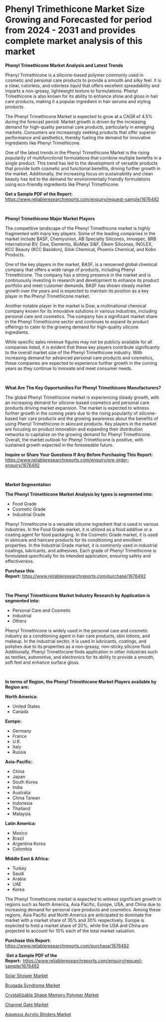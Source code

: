 <p><h1>Phenyl Trimethicone Market Size Growing and Forecasted for period from 2024 - 2031 and provides complete market analysis of this market</h1></p><p><strong>Phenyl Trimethicone Market Analysis and Latest Trends</strong></p>
<p><p>Phenyl Trimethicone is a silicone-based polymer commonly used in cosmetic and personal care products to provide a smooth and silky feel. It is a clear, colorless, and odorless liquid that offers excellent spreadability and imparts a non-greasy, lightweight texture to formulations. Phenyl Trimethicone is also known for its ability to enhance shine and gloss in hair care products, making it a popular ingredient in hair serums and styling products.</p><p>The Phenyl Trimethicone Market is expected to grow at a CAGR of 4.5% during the forecast period. Market growth is driven by the increasing demand for high-quality personal care products, particularly in emerging markets. Consumers are increasingly seeking products that offer superior performance and aesthetics, thereby fueling the demand for innovative ingredients like Phenyl Trimethicone.</p><p>One of the latest trends in the Phenyl Trimethicone Market is the rising popularity of multifunctional formulations that combine multiple benefits in a single product. This trend has led to the development of versatile products that provide both cosmetic and functional benefits, driving further growth in the market. Additionally, the increasing focus on sustainability and clean beauty has led to the demand for environmentally friendly formulations using eco-friendly ingredients like Phenyl Trimethicone.</p></p>
<p><strong>Get a Sample PDF of the Report:&nbsp;</strong> <a href="https://www.reliableresearchreports.com/enquiry/request-sample/1676492">https://www.reliableresearchreports.com/enquiry/request-sample/1676492</a></p>
<p>&nbsp;</p>
<p><strong>Phenyl Trimethicone Major Market Players</strong></p>
<p><p>The competitive landscape of the Phenyl Trimethicone market is highly fragmented with many key players. Some of the leading companies in the market include BASF, Chemyunion, AB Specialty Silicones, Innospec, BRB International BV, Dow, Elementis, BioMax Si&F, Elkem Silicones, INOLEX, KCC Beauty (KCC Basildon), Silok Chemical, Phoenix Chemical, and Kobo Products.</p><p>One of the key players in the market, BASF, is a renowned global chemical company that offers a wide range of products, including Phenyl Trimethicone. The company has a strong presence in the market and is continuously investing in research and development to enhance its product portfolio and meet customer demands. BASF has shown steady market growth over the years and is expected to maintain its position as a key player in the Phenyl Trimethicone market.</p><p>Another notable player in the market is Dow, a multinational chemical company known for its innovative solutions in various industries, including personal care and cosmetics. The company has a significant market share in the Phenyl Trimethicone sector and continues to expand its product offerings to cater to the growing demand for high-quality silicone ingredients.</p><p>While specific sales revenue figures may not be publicly available for all companies listed, it is evident that these key players contribute significantly to the overall market size of the Phenyl Trimethicone industry. With increasing demand for advanced personal care products and cosmetics, these companies are expected to experience further growth in the coming years as they continue to innovate and meet consumer needs.</p></p>
<p>&nbsp;</p>
<p><strong>What Are The Key Opportunities For Phenyl Trimethicone Manufacturers?</strong></p>
<p><p>The global Phenyl Trimethicone market is experiencing steady growth, with an increasing demand for silicone-based cosmetics and personal care products driving market expansion. The market is expected to witness further growth in the coming years due to the rising popularity of silicone-based hair care products and the growing awareness about the benefits of using Phenyl Trimethicone in skincare products. Key players in the market are focusing on product innovation and expanding their distribution networks to capitalize on the growing demand for Phenyl Trimethicone. Overall, the market outlook for Phenyl Trimethicone is positive, with sustained growth expected in the foreseeable future.</p></p>
<p><strong>Inquire or Share Your Questions If Any Before Purchasing This Report:</strong> <a href="https://www.reliableresearchreports.com/enquiry/pre-order-enquiry/1676492">https://www.reliableresearchreports.com/enquiry/pre-order-enquiry/1676492</a></p>
<p>&nbsp;</p>
<p><strong>Market Segmentation</strong></p>
<p><strong>The Phenyl Trimethicone Market Analysis by types is segmented into:</strong></p>
<p><ul><li>Food Grade</li><li>Cosmetic Grade</li><li>Industrial Grade</li></ul></p>
<p><p>Phenyl Trimethicone is a versatile silicone ingredient that is used in various industries. In the Food Grade market, it is utilized as a food additive or a coating agent for food packaging. In the Cosmetic Grade market, it is used in skincare and haircare products for its conditioning and emollient properties. In the Industrial Grade market, it is commonly used in industrial coatings, lubricants, and adhesives. Each grade of Phenyl Trimethicone is formulated specifically for its intended application, ensuring safety and effectiveness.</p></p>
<p><strong>Purchase this Report:&nbsp;</strong><a href="https://www.reliableresearchreports.com/purchase/1676492">https://www.reliableresearchreports.com/purchase/1676492</a></p>
<p>&nbsp;</p>
<p><strong>The Phenyl Trimethicone Market Industry Research by Application is segmented into:</strong></p>
<p><ul><li>Personal Care and Cosmetic</li><li>Industrial</li><li>Others</li></ul></p>
<p><p>Phenyl Trimethicone is widely used in the personal care and cosmetic industry as a conditioning agent in hair care products, skin lotions, and makeup. In the industrial sector, it is used in lubricants, coatings, and polishes due to its properties as a non-greasy, non-sticky silicone fluid. Additionally, Phenyl Trimethicone finds application in other industries such as textiles, automotive, and electronics for its ability to provide a smooth, soft feel and enhance surface gloss.</p></p>
<p>&nbsp;</p>
<p><strong>In terms of Region, the Phenyl Trimethicone Market Players available by Region are:</strong></p>
<p>
    <p> <strong> North America: </strong>
        <ul>
            <li>United States</li>
            <li>Canada</li>
        </ul>
        </p> 
    <p> <strong> Europe: </strong>
        <ul>
            <li>Germany</li>
            <li>France</li>
            <li>U.K.</li>
            <li>Italy</li>
            <li>Russia</li>
        </ul>
        </p> 
    <p> <strong> Asia-Pacific: </strong>
        <ul>
            <li>China</li>
            <li>Japan</li>
            <li>South Korea</li>
            <li>India</li>
            <li>Australia</li>
            <li>China Taiwan</li>
            <li>Indonesia</li>
            <li>Thailand</li>
            <li>Malaysia</li>
        </ul>
        </p> 
    <p> <strong> Latin America: </strong>
        <ul>
            <li>Mexico</li>
            <li>Brazil</li>
            <li>Argentina Korea</li>
            <li>Colombia</li>
        </ul>
        </p> 
    <p> <strong> Middle East & Africa: </strong>
        <ul>
            <li>Turkey</li>
            <li>Saudi</li>
            <li>Arabia</li>
            <li>UAE</li>
            <li>Korea</li>
        </ul>
    </p>
    </p>
<p><p>The Phenyl Trimethicone market is expected to witness significant growth in regions such as North America, Asia Pacific, Europe, USA, and China due to increasing demand for personal care products and cosmetics. Among these regions, Asia Pacific and North America are anticipated to dominate the market with a market share of 35% and 30% respectively. Europe is expected to hold a market share of 20%, while the USA and China are projected to account for 10% each of the total market valuation.</p></p>
<p><strong>Purchase this Report: </strong><a href="https://www.reliableresearchreports.com/purchase/1676492">https://www.reliableresearchreports.com/purchase/1676492</a></p>
<p>&nbsp;<strong>Get a Sample PDF of the Report:&nbsp;&nbsp;</strong><a href="https://www.reliableresearchreports.com/enquiry/request-sample/1676492">https://www.reliableresearchreports.com/enquiry/request-sample/1676492</a></p>
<p><strong></strong></p>
<p><p><a href="https://medium.com/@venaschumm2023/solar-shower-market-insights-into-market-cagr-market-trends-and-growth-strategies-2d316f5a2e89">Solar Shower Market</a></p><p><a href="https://medium.com/@venaschumm2023/brugada-syndrome-market-trends-forecast-and-competitive-analysis-to-2031-2fa2c8139424">Brugada Syndrome Market</a></p><p><a href="https://github.com/joannesouthgate/Market-Research-Report-List-2/blob/main/crystallizable-shape-memory-polymer-market.md">Crystallizable Shape Memory Polymer Market</a></p><p><a href="https://issuu.com/reportprime-2/docs/channel-gate-market-size-2030.pptx">Channel Gate Market</a></p><p><a href="https://github.com/sofayahoo2023/Market-Research-Report-List-3/blob/main/aqueous-acrylic-binders-market.md">Aqueous Acrylic Binders Market</a></p></p>